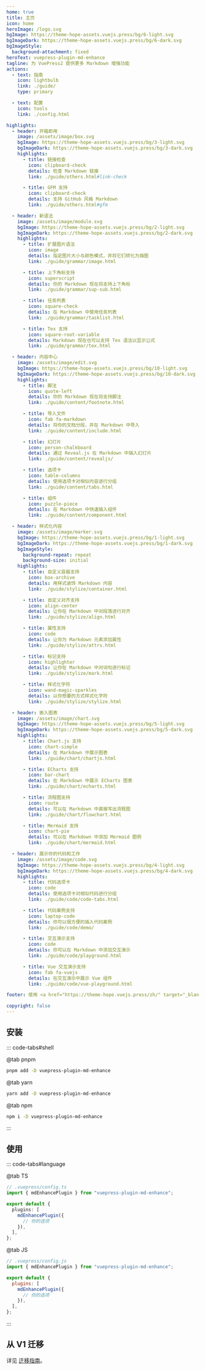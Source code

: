 ```yaml
---
home: true
title: 主页
icon: home
heroImage: /logo.svg
bgImage: https://theme-hope-assets.vuejs.press/bg/6-light.svg
bgImageDark: https://theme-hope-assets.vuejs.press/bg/6-dark.svg
bgImageStyle:
  background-attachment: fixed
heroText: vuepress-plugin-md-enhance
tagline: 为 VuePress2 提供更多 Markdown 增强功能
actions:
  - text: 指南
    icon: lightbulb
    link: ./guide/
    type: primary

  - text: 配置
    icon: tools
    link: ./config.html

highlights:
  - header: 开箱即用
    image: /assets/image/box.svg
    bgImage: https://theme-hope-assets.vuejs.press/bg/3-light.svg
    bgImageDark: https://theme-hope-assets.vuejs.press/bg/3-dark.svg
    highlights:
      - title: 链接检查
        icon: clipboard-check
        details: 检查 Markdown 链接
        link: ./guide/others.html#link-check

      - title: GFM 支持
        icon: clipboard-check
        details: 支持 GitHub 风格 Markdown
        link: ./guide/others.html#gfm

  - header: 新语法
    image: /assets/image/module.svg
    bgImage: https://theme-hope-assets.vuejs.press/bg/2-light.svg
    bgImageDark: https://theme-hope-assets.vuejs.press/bg/2-dark.svg
    highlights:
      - title: 扩展图片语法
        icon: image
        details: 指定图片大小与颜色模式，并将它们转化为插图
        link: ./guide/grammar/image.html

      - title: 上下角标支持
        icon: superscript
        details: 你的 Markdown 现在将支持上下角标
        link: ./guide/grammar/sup-sub.html

      - title: 任务列表
        icon: square-check
        details: 在 Markdown 中使用任务列表
        link: ./guide/grammar/tasklist.html

      - title: Tex 支持
        icon: square-root-variable
        details: Markdown 现在也可以支持 Tex 语法以显示公式
        link: ./guide/grammar/tex.html

  - header: 内容中心
    image: /assets/image/edit.svg
    bgImage: https://theme-hope-assets.vuejs.press/bg/10-light.svg
    bgImageDark: https://theme-hope-assets.vuejs.press/bg/10-dark.svg
    highlights:
      - title: 脚注
        icon: quote-left
        details: 你的 Markdown 现在将支持脚注
        link: ./guide/content/footnote.html

      - title: 导入文件
        icon: fab fa-markdown
        details: 将你的文档分段，并在 Markdown 中导入
        link: ./guide/content/include.html

      - title: 幻灯片
        icon: person-chalkboard
        details: 通过 Reveal.js 在 Markdown 中插入幻灯片
        link: ./guide/content/revealjs/

      - title: 选项卡
        icon: table-columns
        details: 使用选项卡对相似内容进行分组
        link: ./guide/content/tabs.html

      - title: 组件
        icon: puzzle-piece
        details: 在 Markdown 中快速插入组件
        link: ./guide/content/component.html

  - header: 样式化内容
    image: /assets/image/marker.svg
    bgImage: https://theme-hope-assets.vuejs.press/bg/1-light.svg
    bgImageDark: https://theme-hope-assets.vuejs.press/bg/1-dark.svg
    bgImageStyle:
      background-repeat: repeat
      background-size: initial
    highlights:
      - title: 自定义容器支持
        icon: box-archive
        details: 用样式装饰 Markdown 内容
        link: ./guide/stylize/container.html

      - title: 自定义对齐支持
        icon: align-center
        details: 让你在 Markdown 中对段落进行对齐
        link: ./guide/stylize/align.html

      - title: 属性支持
        icon: code
        details: 让你为 Markdown 元素添加属性
        link: ./guide/stylize/attrs.html

      - title: 标记支持
        icon: highlighter
        details: 让你在 Markdown 中对词句进行标记
        link: ./guide/stylize/mark.html

      - title: 样式化字符
        icon: wand-magic-sparkles
        details: 以你想要的方式样式化字符
        link: ./guide/stylize/stylize.html

  - header: 嵌入图表
    image: /assets/image/chart.svg
    bgImage: https://theme-hope-assets.vuejs.press/bg/5-light.svg
    bgImageDark: https://theme-hope-assets.vuejs.press/bg/5-dark.svg
    highlights:
      - title: Chart.js 支持
        icon: chart-simple
        details: 在 Markdown 中展示图表
        link: ./guide/chart/chartjs.html

      - title: ECharts 支持
        icon: bar-chart
        details: 在 Markdown 中展示 ECharts 图表
        link: ./guide/chart/echarts.html

      - title: 流程图支持
        icon: route
        details: 可以在 Markdown 中直接写出流程图
        link: ./guide/chart/flowchart.html

      - title: Mermaid 支持
        icon: chart-pie
        details: 可以在 Markdown 中添加 Mermaid 图例
        link: ./guide/chart/mermaid.html

  - header: 展示你的代码和工作
    image: /assets/image/code.svg
    bgImage: https://theme-hope-assets.vuejs.press/bg/4-light.svg
    bgImageDark: https://theme-hope-assets.vuejs.press/bg/4-dark.svg
    highlights:
      - title: 代码选项卡
        icon: code
        details: 使用选项卡对相似代码进行分组
        link: ./guide/code/code-tabs.html

      - title: 代码案例支持
        icon: laptop-code
        details: 你可以很方便的插入代码案例
        link: ./guide/code/demo/

      - title: 交互演示支持
        icon: code
        details: 你可以在 Markdown 中添加交互演示
        link: ./guide/code/playground.html

      - title: Vue 交互演示支持
        icon: fab fa-vuejs
        details: 在交互演示中展示 Vue 组件
        link: ./guide/code/vue-playground.html

footer: 使用 <a href="https://theme-hope.vuejs.press/zh/" target="_blank">VuePress Theme Hope</a> 主题 | MIT 协议, 版权所有 © 2019-present Mr.Hope

copyright: false
---
```


## 安装

::: code-tabs#shell

@tab pnpm

```bash
pnpm add -D vuepress-plugin-md-enhance
```

@tab yarn

```bash
yarn add -D vuepress-plugin-md-enhance
```

@tab npm

```bash
npm i -D vuepress-plugin-md-enhance
```

:::

## 使用

::: code-tabs#language

@tab TS

```ts
// .vuepress/config.ts
import { mdEnhancePlugin } from "vuepress-plugin-md-enhance";

export default {
  plugins: [
    mdEnhancePlugin({
      // 你的选项
    }),
  ],
};
```

@tab JS

```js
// .vuepress/config.js
import { mdEnhancePlugin } from "vuepress-plugin-md-enhance";

export default {
  plugins: [
    mdEnhancePlugin({
      // 你的选项
    }),
  ],
};
```

:::

## 从 V1 迁移

详见 [迁移指南](./migration.md)。
